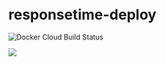 # responsetime-deploy

![Docker Cloud Build Status](https://img.shields.io/docker/cloud/build/andyschwabe/responsetime-deploy) 

[![](https://images.microbadger.com/badges/image/andyschwabe/responsetime-deploy.svg)](https://microbadger.com/images/andyschwabe/responsetime-deploy)
